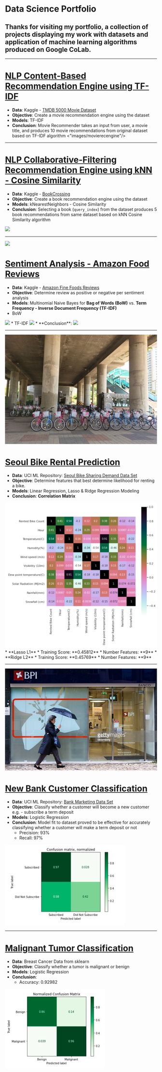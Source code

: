 # Data Science Portfolio

## Thanks for visiting my portfolio, a collection of projects displaying my work with datasets and application of machine learning algorithms produced on Google CoLab.

***

# [NLP Content-Based Recommendation Engine using TF-IDF](https://github.com/lmkwytnicholas/nic.github.io/blob/master/contentBasedRecommendation.ipynb)
* **Data**: Kaggle - [TMDB 5000 Movie Dataset](https://www.kaggle.com/tmdb/tmdb-movie-metadata)
* **Objective**: Create a movie recommendation engine using the dataset
* **Models**: TF-IDF
* **Conclusion**: Movie Recommender takes an input from user, a movie title, and produces 10 movie recommendations from original dataset based on TF-IDF algorithm
<"images/movierecengine"/>


***

# [NLP Collaborative-Filtering Recommendation Engine using kNN - Cosine Similarity](https://github.com/lmkwytnicholas/nic.github.io/blob/master/collabFilteringNlpBookRecommender.ipynb)
* **Data**: Kaggle - [BookCrossing](https://www.kaggle.com/jirakst/bookcrossing)
* **Objective**: Create a book recommendation engine using the dataset
* **Models**: kNearestNeighbors - Cosine Similarity
* **Conclusion**: Selecting a book (`query_index`) from the dataset produces 5 book recommendations from same dataset based on kNN Cosine Similarity algorithm
<img src="images/collabFilterBook"/>

***

<img src="images/sentimentanalysis?raw=true"/>

# [Sentiment Analysis - Amazon Food Reviews](https://github.com/lmkwytnicholas/nic.github.io/blob/master/amazonSentimentAnalysisBowTfidf.ipynb)
* **Data**: Kaggle - [Amazon Fine Foods Reviews](https://www.kaggle.com/snap/amazon-fine-food-reviews)
* **Objective**: Determine review as positive or negative per sentiment analysis
* **Models**: Multinomial Naive Bayes for **Bag of Words (BoW)** vs. **Term Frequency - Inverse Document Frequency (TF-IDF)**
* BoW 
<img src="images/BoW"/>
* TF-IDF
<img src="images/TF-IDF"/>
* **Conclusion**:
<img src="images/final"/> 

***

<img src="images/seoulbikerental.jpg?raw=true"/>

# [Seoul Bike Rental Prediction](https://github.com/lmkwytnicholas/nicholas-lee.github.io/blob/d0d0b9f4aa8f8963ceffdb97a85e67f65b6e6449/Seoul_Bike_Rental_Prediction.ipynb)
* **Data**: UCI ML Repository: [Seoul Bike Sharing Demand Data Set](https://archive.ics.uci.edu/ml/datasets/Seoul+Bike+Sharing+Demand)
* **Objective**: Determine features that best determine likelihood for renting a bike.
* **Models**: Linear Regression, Lasso & Ridge Regression Modeling
* **Conclusion**: 
**Correlation Matrix**
<img src="images/plotCorrMatrix.jpg?raw=true"/>
* **Lasso L1**
* Training Score: **0.45812**
* Number Features: **9**
* **Ridge L2**
* Training Score: **0.45769**
* Number Features: **9**

***

<img src="images/portugesebankcustomer.jpg?raw=true"/>

# [New Bank Customer Classification](https://github.com/lmkwytnicholas/nicholas-lee.github.io/blob/master/New_Bank_Customer_Classification.ipynb)
* **Data**: UCI ML Repository: [Bank Marketing Data Set](https://archive.ics.uci.edu/ml/datasets/Bank+Marketing)
* **Objective**: Classify whether a customer will become a new customer e.g. - subscribe a term deposit
* **Models**: Logistic Regression
* **Conclusion**: Model fit to dataset proved to be effective for accurately classifying whether a customer will make a term deposit or not
	* Precision: 93%
	* Recall: 97% 

<img src="images/bankCustomerConfusionMatrix.jpg?raw=true"/>

***

# [Malignant Tumor Classification](https://github.com/lmkwytnicholas/nal.github.io/blob/master/tumorClassificationLogReg.ipynb)
* **Data**: Breast Cancer Data from sklearn 
* **Objective**: Classify whether a tumor is malignant or benign
* **Models**: Logistic Regression
* **Conclusion**: 
	* Accuracy: 0.92982

<img src="images/tumorConfusionMatrix.jpg?raw=true"/>

